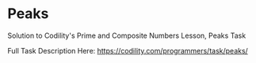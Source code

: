 # Peaks
Solution to Codility's Prime and Composite Numbers Lesson, Peaks Task

Full Task Description Here: https://codility.com/programmers/task/peaks/
